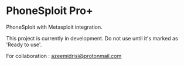 # PhoneSploit Pro+
PhoneSploit with Metasploit integration.

This project is currently in development.   Do not use until it's marked as 'Ready to use'.

For collaboration : azeemidrisi@protonmail.com
